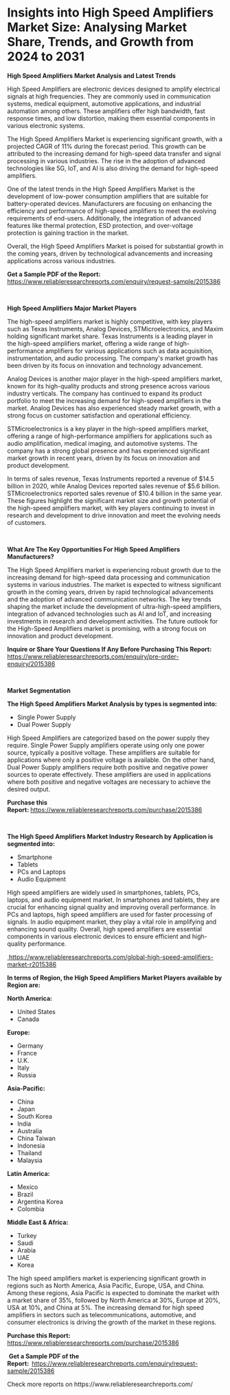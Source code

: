 <p><h1>Insights into High Speed Amplifiers Market Size: Analysing Market Share, Trends, and Growth from 2024 to 2031</h1></p><p><strong>High Speed Amplifiers Market Analysis and Latest Trends</strong></p>
<p><p>High Speed Amplifiers are electronic devices designed to amplify electrical signals at high frequencies. They are commonly used in communication systems, medical equipment, automotive applications, and industrial automation among others. These amplifiers offer high bandwidth, fast response times, and low distortion, making them essential components in various electronic systems.</p><p>The High Speed Amplifiers Market is experiencing significant growth, with a projected CAGR of 11% during the forecast period. This growth can be attributed to the increasing demand for high-speed data transfer and signal processing in various industries. The rise in the adoption of advanced technologies like 5G, IoT, and AI is also driving the demand for high-speed amplifiers.</p><p>One of the latest trends in the High Speed Amplifiers Market is the development of low-power consumption amplifiers that are suitable for battery-operated devices. Manufacturers are focusing on enhancing the efficiency and performance of high-speed amplifiers to meet the evolving requirements of end-users. Additionally, the integration of advanced features like thermal protection, ESD protection, and over-voltage protection is gaining traction in the market.</p><p>Overall, the High Speed Amplifiers Market is poised for substantial growth in the coming years, driven by technological advancements and increasing applications across various industries.</p></p>
<p><strong>Get a Sample PDF of the Report:&nbsp;</strong> <a href="https://www.reliableresearchreports.com/enquiry/request-sample/2015386">https://www.reliableresearchreports.com/enquiry/request-sample/2015386</a></p>
<p>&nbsp;</p>
<p><strong>High Speed Amplifiers Major Market Players</strong></p>
<p><p>The high-speed amplifiers market is highly competitive, with key players such as Texas Instruments, Analog Devices, STMicroelectronics, and Maxim holding significant market share. Texas Instruments is a leading player in the high-speed amplifiers market, offering a wide range of high-performance amplifiers for various applications such as data acquisition, instrumentation, and audio processing. The company's market growth has been driven by its focus on innovation and technology advancement.</p><p>Analog Devices is another major player in the high-speed amplifiers market, known for its high-quality products and strong presence across various industry verticals. The company has continued to expand its product portfolio to meet the increasing demand for high-speed amplifiers in the market. Analog Devices has also experienced steady market growth, with a strong focus on customer satisfaction and operational efficiency.</p><p>STMicroelectronics is a key player in the high-speed amplifiers market, offering a range of high-performance amplifiers for applications such as audio amplification, medical imaging, and automotive systems. The company has a strong global presence and has experienced significant market growth in recent years, driven by its focus on innovation and product development.</p><p>In terms of sales revenue, Texas Instruments reported a revenue of $14.5 billion in 2020, while Analog Devices reported sales revenue of $5.6 billion. STMicroelectronics reported sales revenue of $10.4 billion in the same year. These figures highlight the significant market size and growth potential of the high-speed amplifiers market, with key players continuing to invest in research and development to drive innovation and meet the evolving needs of customers.</p></p>
<p>&nbsp;</p>
<p><strong>What Are The Key Opportunities For High Speed Amplifiers Manufacturers?</strong></p>
<p><p>The High Speed Amplifiers market is experiencing robust growth due to the increasing demand for high-speed data processing and communication systems in various industries. The market is expected to witness significant growth in the coming years, driven by rapid technological advancements and the adoption of advanced communication networks. The key trends shaping the market include the development of ultra-high-speed amplifiers, integration of advanced technologies such as AI and IoT, and increasing investments in research and development activities. The future outlook for the High-Speed Amplifiers market is promising, with a strong focus on innovation and product development.</p></p>
<p><strong>Inquire or Share Your Questions If Any Before Purchasing This Report:</strong> <a href="https://www.reliableresearchreports.com/enquiry/pre-order-enquiry/2015386">https://www.reliableresearchreports.com/enquiry/pre-order-enquiry/2015386</a></p>
<p>&nbsp;</p>
<p><strong>Market Segmentation</strong></p>
<p><strong>The High Speed Amplifiers Market Analysis by types is segmented into:</strong></p>
<p><ul><li>Single Power Supply</li><li>Dual Power Supply</li></ul></p>
<p><p>High Speed Amplifiers are categorized based on the power supply they require. Single Power Supply amplifiers operate using only one power source, typically a positive voltage. These amplifiers are suitable for applications where only a positive voltage is available. On the other hand, Dual Power Supply amplifiers require both positive and negative power sources to operate effectively. These amplifiers are used in applications where both positive and negative voltages are necessary to achieve the desired output.</p></p>
<p><strong>Purchase this Report:&nbsp;</strong><a href="https://www.reliableresearchreports.com/purchase/2015386">https://www.reliableresearchreports.com/purchase/2015386</a></p>
<p>&nbsp;</p>
<p><strong>The High Speed Amplifiers Market Industry Research by Application is segmented into:</strong></p>
<p><ul><li>Smartphone</li><li>Tablets</li><li>PCs and Laptops</li><li>Audio Equipment</li></ul></p>
<p><p>High speed amplifiers are widely used in smartphones, tablets, PCs, laptops, and audio equipment market. In smartphones and tablets, they are crucial for enhancing signal quality and improving overall performance. In PCs and laptops, high speed amplifiers are used for faster processing of signals. In audio equipment market, they play a vital role in amplifying and enhancing sound quality. Overall, high speed amplifiers are essential components in various electronic devices to ensure efficient and high-quality performance.</p></p>
<p><a href="https://www.reliableresearchreports.com/global-high-speed-amplifiers-market-r2015386">&nbsp;https://www.reliableresearchreports.com/global-high-speed-amplifiers-market-r2015386</a></p>
<p><strong>In terms of Region, the High Speed Amplifiers Market Players available by Region are:</strong></p>
<p>
    <p> <strong> North America: </strong>
        <ul>
            <li>United States</li>
            <li>Canada</li>
        </ul>
        </p> 
    <p> <strong> Europe: </strong>
        <ul>
            <li>Germany</li>
            <li>France</li>
            <li>U.K.</li>
            <li>Italy</li>
            <li>Russia</li>
        </ul>
        </p> 
    <p> <strong> Asia-Pacific: </strong>
        <ul>
            <li>China</li>
            <li>Japan</li>
            <li>South Korea</li>
            <li>India</li>
            <li>Australia</li>
            <li>China Taiwan</li>
            <li>Indonesia</li>
            <li>Thailand</li>
            <li>Malaysia</li>
        </ul>
        </p> 
    <p> <strong> Latin America: </strong>
        <ul>
            <li>Mexico</li>
            <li>Brazil</li>
            <li>Argentina Korea</li>
            <li>Colombia</li>
        </ul>
        </p> 
    <p> <strong> Middle East & Africa: </strong>
        <ul>
            <li>Turkey</li>
            <li>Saudi</li>
            <li>Arabia</li>
            <li>UAE</li>
            <li>Korea</li>
        </ul>
    </p>
    </p>
<p><p>The high speed amplifiers market is experiencing significant growth in regions such as North America, Asia Pacific, Europe, USA, and China. Among these regions, Asia Pacific is expected to dominate the market with a market share of 35%, followed by North America at 30%, Europe at 20%, USA at 10%, and China at 5%. The increasing demand for high speed amplifiers in sectors such as telecommunications, automotive, and consumer electronics is driving the growth of the market in these regions.</p></p>
<p><strong>Purchase this Report: </strong><a href="https://www.reliableresearchreports.com/purchase/2015386">https://www.reliableresearchreports.com/purchase/2015386</a></p>
<p>&nbsp;<strong>Get a Sample PDF of the Report:&nbsp;&nbsp;</strong><a href="https://www.reliableresearchreports.com/enquiry/request-sample/2015386">https://www.reliableresearchreports.com/enquiry/request-sample/2015386</a></p>
<p><strong></strong></p>
<p>Check more reports on https://www.reliableresearchreports.com/</p>
